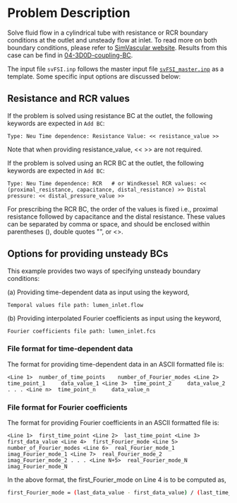 
# **Problem Description**

Solve fluid flow in a cylindrical tube with resistance or RCR boundary conditions at the outlet and unsteady flow at inlet. To read more on both boundary conditions, please refer to [SimVascular website](https://simvascular.github.io/docsFlowSolver.html#bcphysics). Results from this case can be find in [04-3D0D-coupling-BC](../04-3D0D-coupling-BC).

The input file `svFSI.inp` follows the master input file [`svFSI_master.inp`](./svFSI_master.inp) as a template. Some specific input options are discussed below:

## Resistance and RCR values

If the problem is solved using resistance BC at the outlet, the following keywords are expected in `Add BC`:

`Type: Neu
 Time dependence: Resistance
 Value: << resistance_value >>`

Note that when providing resistance_value, << >> are not required.

If the problem is solved using an RCR BC at the outlet, the following keywords are expected in `Add BC`:

`Type: Neu
 Time dependence: RCR   # or Windkessel
 RCR values: << (proximal_resistance, capacitance, distal_resistance) >>
 Distal pressure: << distal_pressure_value >>`

For prescribing the RCR BC, the order of the values is fixed i.e., proximal resistance followed by capacitance and the distal resistance. These values can be separated by comma or space, and should be enclosed within parentheses (), double quotes "", or <>.

## Options for providing unsteady BCs

This example provides two ways of specifying unsteady boundary conditions:

(a) Providing time-dependent data as input using the keyword,

`Temporal values file path: lumen_inlet.flow`

(b) Providing interpolated Fourier coefficients as input using the keyword,

`Fourier coefficients file path: lumen_inlet.fcs`

### File format for time-dependent data

The format for providing time-dependent data in an ASCII formatted file is:

`<Line 1>  number_of_time_points    number_of_Fourier_modes
 <Line 2>  time_point_1     data_value_1
 <Line 3>  time_point_2     data_value_2
 .
 .
 .
 <Line n>  time_point_n     data_value_n`

### File format for Fourier coefficients

The format for providing Fourier coefficients in an ASCII formatted file is:

`<Line 1>  first_time_point
 <Line 2>  last_time_point
 <Line 3>  first_data_value
 <Line 4>  first_Fourier_mode
 <Line 5>  number_of_Fourier_modes
 <Line 6>  real_Fourier_mode_1   imag_Fourier_mode_1
 <Line 7>  real_Fourier_mode_2   imag_Fourier_mode_2
 .
 .
 .
 <Line N+5>  real_Fourier_mode_N   imag_Fourier_mode_N`

In the above format, the first_Fourier_mode on Line 4 is to be computed as,

```bash
first_Fourier_mode = (last_data_value - first_data_value) / (last_time_point - first_time_point)
```
